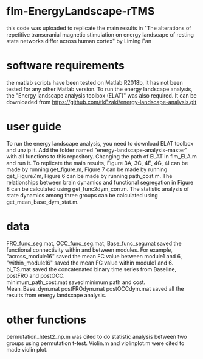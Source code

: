 # flm-EnergyLandscape-rTMS
this code was uploaded to replicate the main results in "The alterations of repetitive transcranial magnetic stimulation on energy landscape of resting state networks differ across human cortex" by Liming Fan
# software requirements
the matlab scripts have been tested on Matlab R2018b, it has not been tested for any other Matlab version.
To run the energy landscape analysis, the "Energy landscape analysis toolbox (ELAT)" was also required. It can be downloaded from https://github.com/tkEzaki/energy-landscape-analysis.git
# user guide
To run the energy landscape analysis, you need to download ELAT toolbox and unzip it. Add the folder named "energy-landscape-analysis-master" with all functions to this repository. Changing the path of ELAT in flm_ELA.m and run it.
To replicate the main results, Figure 3A, 3C, 4E, 4G, 4I can be made by running get_figure.m, Figure 7 can be made by running get_Figure7.m, Figure 6 can be made by running path_cost.m. The relationships between brain dynamics and functional segregation in Figure 8 can be calculated using get_func2dym_corr.m. The statistic analysis of state dynamics among three groups can be calculated using get_mean_base_dym_stat.m. 
# data
FRO_func_seg.mat, OCC_func_seg.mat, Base_func_seg.mat saved the functional connectivity within and between modules. For example, "across_module16" saved the mean FC value between module1 and 6, "within_module16" saved the mean FC value within module1 and 6. 
bi_TS.mat saved the concatenated binary time series from Baseline, postFRO and postOCC.  
minimum_path_cost.mat saved minimum path and cost. 
Mean_Base_dym.mat postFROdym.mat postOCCdym.mat saved all the results from energy landscape analysis. 
# other functions
permutation_htest2_np.m was cited to do statistic analysis between two groups using permutation t-test.
Violin.m and violinplot.m were cited to made violin plot. 
